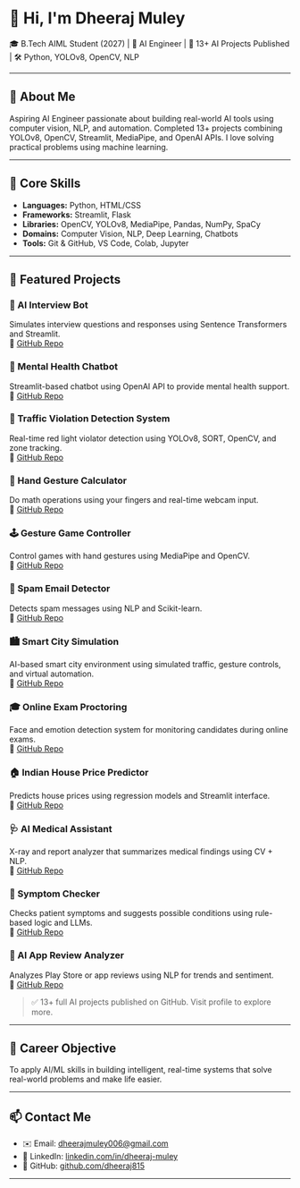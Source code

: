 # 👋 Hi, I'm Dheeraj Muley

🎓 B.Tech AIML Student (2027) | 🧠 AI Engineer | 🤖 13+ AI Projects Published | 🛠️ Python, YOLOv8, OpenCV, NLP

---

## 🚀 About Me
Aspiring AI Engineer passionate about building real-world AI tools using computer vision, NLP, and automation.
Completed 13+ projects combining YOLOv8, OpenCV, Streamlit, MediaPipe, and OpenAI APIs. I love solving practical problems using machine learning.

---

## 🧠 Core Skills
- **Languages:** Python, HTML/CSS
- **Frameworks:** Streamlit, Flask
- **Libraries:** OpenCV, YOLOv8, MediaPipe, Pandas, NumPy, SpaCy
- **Domains:** Computer Vision, NLP, Deep Learning, Chatbots
- **Tools:** Git & GitHub, VS Code, Colab, Jupyter

---

## 📂 Featured Projects

### 🧠 AI Interview Bot
Simulates interview questions and responses using Sentence Transformers and Streamlit.  
🔗 [GitHub Repo](https://github.com/dheeraj815/ai-interview-bot)

### 💬 Mental Health Chatbot
Streamlit-based chatbot using OpenAI API to provide mental health support.  
🔗 [GitHub Repo](https://github.com/dheeraj815/mental_health_chatbot)

### 🚗 Traffic Violation Detection System
Real-time red light violator detection using YOLOv8, SORT, OpenCV, and zone tracking.  
🔗 [GitHub Repo](https://github.com/dheeraj815/traffic-violation-detection)

### 🧮 Hand Gesture Calculator
Do math operations using your fingers and real-time webcam input.  
🔗 [GitHub Repo](https://github.com/dheeraj815/hand-gesture-calculator)

### 🕹️ Gesture Game Controller
Control games with hand gestures using MediaPipe and OpenCV.  
🔗 [GitHub Repo](https://github.com/dheeraj815/gesture-game-controller)

### 🧪 Spam Email Detector
Detects spam messages using NLP and Scikit-learn.  
🔗 [GitHub Repo](https://github.com/dheeraj815/spam-email-detector)

### 🏙️ Smart City Simulation
AI-based smart city environment using simulated traffic, gesture controls, and virtual automation.  
🔗 [GitHub Repo](https://github.com/dheeraj815/smart-city-simulation)

### 🎓 Online Exam Proctoring
Face and emotion detection system for monitoring candidates during online exams.  
🔗 [GitHub Repo](https://github.com/dheeraj815/online-exam-proctoring)

### 🏠 Indian House Price Predictor
Predicts house prices using regression models and Streamlit interface.  
🔗 [GitHub Repo](https://github.com/dheeraj815/indian-house-price-predictor)

### 🩺 AI Medical Assistant
X-ray and report analyzer that summarizes medical findings using CV + NLP.  
🔗 [GitHub Repo](https://github.com/dheeraj815/ai-medical-assistant)

### 🤒 Symptom Checker
Checks patient symptoms and suggests possible conditions using rule-based logic and LLMs.  
🔗 [GitHub Repo](https://github.com/dheeraj815/symptom-checker)

### 📱 AI App Review Analyzer
Analyzes Play Store or app reviews using NLP for trends and sentiment.  
🔗 [GitHub Repo](https://github.com/dheeraj815/ai-app-review-analyzer)

> ✅ 13+ full AI projects published on GitHub. Visit profile to explore more.

---

## 🎯 Career Objective
To apply AI/ML skills in building intelligent, real-time systems that solve real-world problems and make life easier.

---

## 📫 Contact Me
- ✉️ Email: dheerajmuley006@gmail.com
- 💼 LinkedIn: [linkedin.com/in/dheeraj-muley](https://www.linkedin.com/in/dheeraj-muley)
- 🐙 GitHub: [github.com/dheeraj815](https://github.com/dheeraj815)

---

